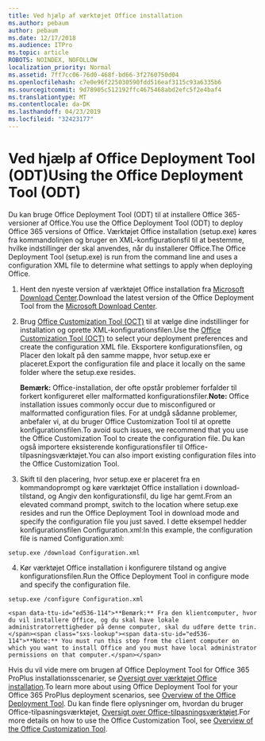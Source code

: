 ```yaml
---
title: Ved hjælp af værktøjet Office installation
ms.author: pebaum
author: pebaum
ms.date: 12/17/2018
ms.audience: ITPro
ms.topic: article
ROBOTS: NOINDEX, NOFOLLOW
localization_priority: Normal
ms.assetid: 7ff7cc06-76d0-468f-bd66-3f2760750d04
ms.openlocfilehash: c7e0e96f225030590fdd516eaf3115c93a6335b6
ms.sourcegitcommit: 9d78905c512192ffc4675468abd2efc5f2e4baf4
ms.translationtype: MT
ms.contentlocale: da-DK
ms.lasthandoff: 04/23/2019
ms.locfileid: "32423177"
---
```

# <a name="using-the-office-deployment-tool-odt"></a><span data-ttu-id="ed536-102">Ved hjælp af Office Deployment Tool (ODT)</span><span class="sxs-lookup"><span data-stu-id="ed536-102">Using the Office Deployment Tool (ODT)</span></span>

<span data-ttu-id="ed536-103">Du kan bruge Office Deployment Tool (ODT) til at installere Office 365-versioner af Office.</span><span class="sxs-lookup"><span data-stu-id="ed536-103">You use the Office Deployment Tool (ODT) to deploy Office 365 versions of Office.</span></span> <span data-ttu-id="ed536-104">Værktøjet Office installation (setup.exe) køres fra kommandolinjen og bruger en XML-konfigurationsfil til at bestemme, hvilke indstillinger der skal anvendes, når du installerer Office.</span><span class="sxs-lookup"><span data-stu-id="ed536-104">The Office Deployment Tool (setup.exe) is run from the command line and uses a configuration XML file to determine what settings to apply when deploying Office.</span></span>
  
1. <span data-ttu-id="ed536-105">Hent den nyeste version af værktøjet Office installation fra [Microsoft Download Center](http://go.microsoft.com/fwlink/p/?LinkID=626065).</span><span class="sxs-lookup"><span data-stu-id="ed536-105">Download the latest version of the Office Deployment Tool from the [Microsoft Download Center](http://go.microsoft.com/fwlink/p/?LinkID=626065).</span></span>
    
2. <span data-ttu-id="ed536-106">Brug [Office Customization Tool (OCT)](https://config.office.com) til at vælge dine indstillinger for installation og oprette XML-konfigurationsfilen.</span><span class="sxs-lookup"><span data-stu-id="ed536-106">Use the [Office Customization Tool (OCT)](https://config.office.com) to select your deployment preferences and create the configuration XML file.</span></span> <span data-ttu-id="ed536-107">Eksportere konfigurationsfilen, og Placer den lokalt på den samme mappe, hvor setup.exe er placeret.</span><span class="sxs-lookup"><span data-stu-id="ed536-107">Export the configuration file and place it locally on the same folder where the setup.exe resides.</span></span> 
    
    <span data-ttu-id="ed536-108">**Bemærk:** Office-installation, der ofte opstår problemer forfalder til forkert konfigureret eller malformatted konfigurationsfiler.</span><span class="sxs-lookup"><span data-stu-id="ed536-108">**Note:** Office installation issues commonly occur due to misconfigured or malformatted configuration files.</span></span> <span data-ttu-id="ed536-109">For at undgå sådanne problemer, anbefaler vi, at du bruger Office Customization Tool til at oprette konfigurationsfilen.</span><span class="sxs-lookup"><span data-stu-id="ed536-109">To avoid such issues, we recommend that you use the Office Customization Tool to create the configuration file.</span></span> <span data-ttu-id="ed536-110">Du kan også importere eksisterende konfigurationsfiler til Office-tilpasningsværktøjet.</span><span class="sxs-lookup"><span data-stu-id="ed536-110">You can also import existing configuration files into the Office Customization Tool.</span></span> 
    
3. <span data-ttu-id="ed536-111">Skift til den placering, hvor setup.exe er placeret fra en kommandoprompt og køre værktøjet Office installation i download-tilstand, og Angiv den konfigurationsfil, du lige har gemt.</span><span class="sxs-lookup"><span data-stu-id="ed536-111">From an elevated command prompt, switch to the location where setup.exe resides and run the Office Deployment Tool in download mode and specify the configuration file you just saved.</span></span> <span data-ttu-id="ed536-112">I dette eksempel hedder konfigurationsfilen Configuration.xml:</span><span class="sxs-lookup"><span data-stu-id="ed536-112">In this example, the configuration file is named Configuration.xml:</span></span>
    
  ```
  setup.exe /download Configuration.xml  
  ```

4. <span data-ttu-id="ed536-113">Kør værktøjet Office installation i konfigurere tilstand og angive konfigurationsfilen.</span><span class="sxs-lookup"><span data-stu-id="ed536-113">Run the Office Deployment Tool in configure mode and specify the configuration file.</span></span>
    
  ```
  setup.exe /configure Configuration.xml
  ```

    <span data-ttu-id="ed536-114">**Bemærk:** Fra den klientcomputer, hvor du vil installere Office, og du skal have lokale administratorrettigheder på denne computer, skal du udføre dette trin.</span><span class="sxs-lookup"><span data-stu-id="ed536-114">**Note:** You must run this step from the client computer on which you want to install Office and you must have local administrator permissions on that computer.</span></span> 
    
<span data-ttu-id="ed536-115">Hvis du vil vide mere om brugen af Office Deployment Tool for Office 365 ProPlus installationsscenarier, se [Oversigt over værktøjet Office installation](https://docs.microsoft.com/deployoffice/overview-of-the-office-2016-deployment-tool).</span><span class="sxs-lookup"><span data-stu-id="ed536-115">To learn more about using Office Deployment Tool for your Office 365 ProPlus deployment scenarios, see [Overview of the Office Deployment Tool](https://docs.microsoft.com/deployoffice/overview-of-the-office-2016-deployment-tool).</span></span> <span data-ttu-id="ed536-116">Du kan finde flere oplysninger om, hvordan du bruger Office-tilpasningsværktøjet, [Oversigt over Office-tilpasningsværktøjet](https://docs.microsoft.com/DeployOffice/overview-of-the-office-customization-tool-for-click-to-run).</span><span class="sxs-lookup"><span data-stu-id="ed536-116">For more details on how to use the Office Customization Tool, see [Overview of the Office Customization Tool](https://docs.microsoft.com/DeployOffice/overview-of-the-office-customization-tool-for-click-to-run).</span></span>
  

